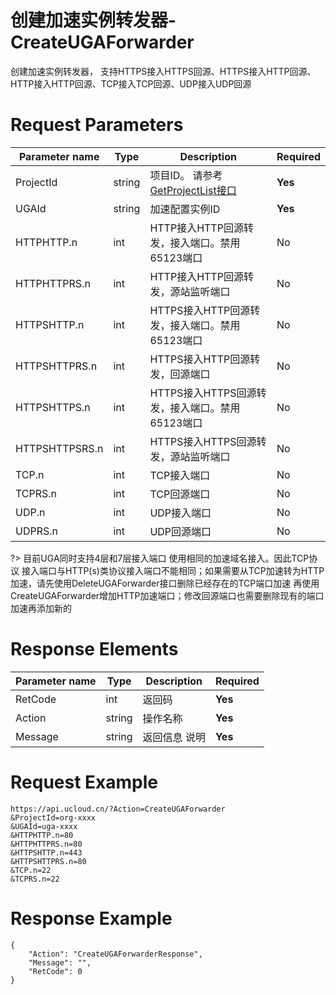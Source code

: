 # 创建加速实例转发器-CreateUGAForwarder

创建加速实例转发器，  支持HTTPS接入HTTPS回源、HTTPS接入HTTP回源、HTTP接入HTTP回源、TCP接入TCP回源、UDP接入UDP回源

# Request Parameters
|Parameter name|Type|Description|Required|
|---|---|---|---|
|ProjectId|string|项目ID。 请参考[GetProjectList接口](api/summary/get_project_list)|**Yes**|
|UGAId|string|加速配置实例ID|**Yes**|
|HTTPHTTP.n|int|HTTP接入HTTP回源转发，接入端口。禁用65123端口|No|
|HTTPHTTPRS.n|int|HTTP接入HTTP回源转发，源站监听端口|No|
|HTTPSHTTP.n|int|HTTPS接入HTTP回源转发，接入端口。禁用65123端口|No|
|HTTPSHTTPRS.n|int|HTTPS接入HTTP回源转发，回源端口|No|
|HTTPSHTTPS.n|int|HTTPS接入HTTPS回源转发，接入端口。禁用65123端口|No|
|HTTPSHTTPSRS.n|int|HTTPS接入HTTPS回源转发，源站监听端口|No|
|TCP.n|int|TCP接入端口|No|
|TCPRS.n|int|TCP回源端口|No|
|UDP.n|int|UDP接入端口|No|
|UDPRS.n|int|UDP回源端口|No|

?> 目前UGA同时支持4层和7层接入端口 使用相同的加速域名接入。因此TCP协议 接入端口与HTTP(s)类协议接入端口不能相同；如果需要从TCP加速转为HTTP加速，请先使用DeleteUGAForwarder接口删除已经存在的TCP端口加速 再使用CreateUGAForwarder增加HTTP加速端口；修改回源端口也需要删除现有的端口加速再添加新的

# Response Elements
|Parameter name|Type|Description|Required|
|---|---|---|---|
|RetCode|int|返回码|**Yes**|
|Action|string|操作名称|**Yes**|
|Message|string|返回信息 说明|**Yes**|

# Request Example
```
https://api.ucloud.cn/?Action=CreateUGAForwarder
&ProjectId=org-xxxx
&UGAId=uga-xxxx
&HTTPHTTP.n=80
&HTTPHTTPRS.n=80
&HTTPSHTTP.n=443
&HTTPSHTTPRS.n=80
&TCP.n=22
&TCPRS.n=22
```

# Response Example
```
{
    "Action": "CreateUGAForwarderResponse", 
    "Message": "", 
    "RetCode": 0
}
```


